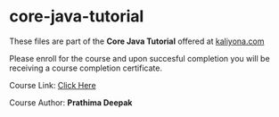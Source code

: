 # core-java-tutorial

These files are part of the **Core Java Tutorial** offered at [kaliyona.com](https://www.kaliyona.com)

Please enroll for the course and upon succesful completion you will be receiving a course completion certificate.

Course Link: [Click Here](https://kaliyona.com/courses/core-java-tutorial/)

Course Author: **Prathima Deepak**
